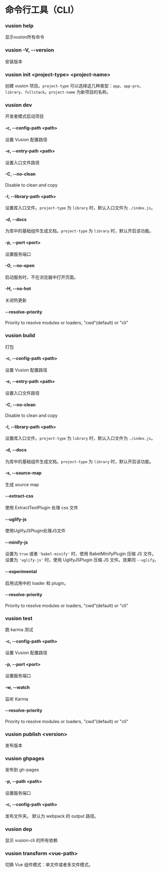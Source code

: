 # 命令行工具（CLI）

### vusion help

显示vusion所有命令

### vusion -V, --version

安装版本

### vusion init &lt;project-type> &lt;project-name>

创建 vusion 项目。`project-type` 可以选择这几种类型：`app`、`app-pro`、`library`、`fullstack`。`project-name` 为新项目的名称。

### vusion dev

开发者模式启动项目

#### -c, --config-path &lt;path>
设置 Vusion 配置路径

#### -e, --entry-path &lt;path>
设置入口文件路径

#### -C, --no-clean
Disable to clean and copy

#### -l, --library-path &lt;path>
设置库入口文件。`project-type` 为 `library` 时，默认入口文件为 `./index.js`。

#### -d, --docs
为库中的基础组件生成文档。`project-type` 为 `library` 时，默认开启该功能。

#### -p, --port &lt;port>
设置服务端口

#### -O, --no-open
启动服务时，不在浏览器中打开页面。

#### -H, --no-hot
关闭热更新

#### --resolve-priority
Priority to resolve modules or loaders, "cwd"(default) or "cli"


### vusion build

打包

#### -c, --config-path &lt;path>
设置 Vusion 配置路径

#### -e, --entry-path &lt;path>
设置入口文件路径

#### -C, --no-clean
Disable to clean and copy

#### -l, --library-path &lt;path>
设置库入口文件。`project-type` 为 `library` 时，默认入口文件为 `./index.js`。

#### -d, --docs
为库中的基础组件生成文档。`project-type` 为 `library` 时，默认开启该功能。

#### -s, --source-map
生成 source map

#### --extract-css
使用 ExtractTextPlugin 处理 css 文件

#### --uglify-js
使用UglifyJSPlugin处理JS文件

#### --minify-js
设置为 `true` 或者 `'babel-minify'` 时，使用 BabelMinifyPlugin 压缩 JS 文件。
设置为 `'uglify-js'` 时，使用 UglifyJSPlugin 压缩 JS 文件。效果同 `--uglify`。

#### --experimental
启用试用中的 loader 和 plugin。

#### --resolve-priority
Priority to resolve modules or loaders, "cwd"(default) or "cli"

### vusion test

跑 karma 测试

#### -c, --config-path &lt;path>
设置 Vusion 配置路径

#### -p, --port &lt;port>
设置服务端口

#### -w, --watch
监听 Karma

#### --resolve-priority
Priority to resolve modules or loaders, "cwd"(default) or "cli"

### vusion publish &lt;version>

发布版本

### vusion ghpages

发布到 gh-pages

#### -p, --path &lt;path>
设置服务端口

#### -c, --config-path &lt;path>
发布文件夹。 默认为 webpack 的 output 路径。

### vusion dep

显示 vusion-cli 的所有依赖

### vusion transform &lt;vue-path>
切换 Vue 组件模式：单文件或者多文件模式。 
